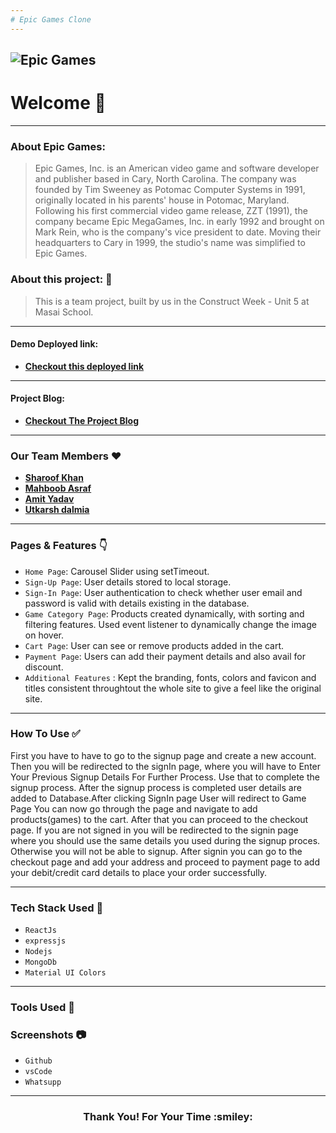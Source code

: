 ```yaml
---
# Epic Games Clone
---
```

![Epic Games](https://cdn.vox-cdn.com/thumbor/vubU7QXqJLKQDc9S07qReU-LgcU=/0x0:2040x1360/1200x800/filters:focal(857x517:1183x843)/cdn.vox-cdn.com/uploads/chorus_image/image/69116403/acastro_20200818_1777_epicApple_0002.0.0.jpg)
---
# Welcome :wave:
---
### About Epic Games:
>Epic Games, Inc. is an American video game and software developer and publisher based in Cary, North Carolina. The company was founded by Tim Sweeney as Potomac Computer Systems in 1991, originally located in his parents' house in Potomac, Maryland. Following his first commercial video game release, ZZT (1991), the company became Epic MegaGames, Inc. in early 1992 and brought on Mark Rein, who is the company's vice president to date. Moving their headquarters to Cary in 1999, the studio's name was simplified to Epic Games.


### About this project: :raised_hands:

> This is a team project, built by us in the Construct Week - Unit 5 at Masai School.

---
#### Demo Deployed link:
- **[Checkout this deployed link]()**
---
 #### Project Blog: 
- **[Checkout The  Project Blog](https://hashnode.com/post/epic-games-clone-ckyrcbhun0mojans18g2j8998)** 

---

### Our Team Members :heart:

- **[Sharoof Khan]()**
- **[Mahboob Asraf](https://github.com/mm-asraf)**
- **[Amit Yadav]()**
- **[Utkarsh dalmia]()**

---

### Pages & Features :point_down:

- `Home Page`: Carousel Slider using setTimeout.
- `Sign-Up Page`: User details stored to local storage.
- `Sign-In Page`: User authentication to check whether user email and password is valid with details existing in the database.
- `Game Category Page`: Products created dynamically, with sorting and filtering features. Used event listener to dynamically change the image on hover.
- `Cart Page`: User can see or remove products added in the cart.
- `Payment Page`: Users can add their payment details and also avail for discount.
- `Additional Features` : Kept the branding, fonts, colors and favicon and titles consistent throughtout the whole site to give a feel like the original site.

---

### How To Use ✅

First you have to have to go to the signup page and create a new account. Then you will be redirected to the signIn page, where you will have to Enter Your Previous Signup Details For Further Process. Use that to complete the signup process. After the signup process is completed user details are added to Database.After clicking SignIn page User will redirect to Game Page You can now go through the  page and navigate to add products(games) to the cart. After that you can proceed to the checkout page. If you are not signed in you will be redirected to the signin page where you should use the same details you used during the signup proces. Otherwise you will not be able to signup. After signin you can go to the checkout page and add your address and proceed to payment page to add your debit/credit card details to place your order successfully.

---

### Tech Stack Used :wrench:

- `ReactJs`
- `expressjs`
- `Nodejs`
- `MongoDb`
- `Material UI Colors`


---
### Tools Used 🔧

### Screenshots :camera:
- `Github`
- `vsCode`
- `Whatsupp`

---
<h3 align="center">Thank You! For Your Time :smiley:</h3>
